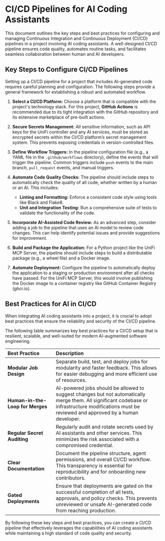 # CI/CD Pipelines for AI Coding Assistants

This document outlines the key steps and best practices for configuring and managing Continuous Integration and Continuous Deployment (CI/CD) pipelines in a project involving AI coding assistants. A well-designed CI/CD pipeline ensures code quality, automates routine tasks, and facilitates seamless collaboration between human and AI developers.

## Key Steps to Configure CI/CD Pipelines

Setting up a CI/CD pipeline for a project that includes AI-generated code requires careful planning and configuration. The following steps provide a general framework for establishing a robust and automated workflow.

1.  **Select a CI/CD Platform:** Choose a platform that is compatible with the project's technology stack. For this project, **GitHub Actions** is recommended due to its tight integration with the GitHub repository and its extensive marketplace of pre-built actions.

2.  **Secure Secrets Management:** All sensitive information, such as API keys for the UniFi controller and any AI services, must be stored as encrypted secrets within the CI/CD platform’s secret management system. This prevents exposing credentials in version-controlled files.

3.  **Define Workflow Triggers:** In the pipeline configuration file (e.g., a YAML file in the `.github/workflows` directory), define the events that will trigger the pipeline. Common triggers include `push` events to the main branch, `pull_request` events, and manual triggers.

4.  **Automate Code Quality Checks:** The pipeline should include steps to automatically check the quality of all code, whether written by a human or an AI. This includes:
    *   **Linting and Formatting:** Enforce a consistent code style using tools like Black and Flake8.
    *   **Unit and Integration Testing:** Run a comprehensive suite of tests to validate the functionality of the code.

5.  **Incorporate AI-Assisted Code Review:** As an advanced step, consider adding a job to the pipeline that uses an AI model to review code changes. This can help identify potential issues and provide suggestions for improvement.

6.  **Build and Package the Application:** For a Python project like the UniFi MCP Server, the pipeline should include steps to build a distributable package (e.g., a wheel file) and a Docker image.

7.  **Automate Deployment:** Configure the pipeline to automatically deploy the application to a staging or production environment after all checks have passed. For the UniFi MCP Server, this would involve publishing the Docker image to a container registry like GitHub Container Registry (ghcr.io).

## Best Practices for AI in CI/CD

When integrating AI coding assistants into a project, it is crucial to adopt best practices that ensure the reliability and security of the CI/CD pipeline.

The following table summarizes key best practices for a CI/CD setup that is resilient, scalable, and well-suited for modern AI-augmented software engineering.

| Best Practice | Description |
| :--- | :--- |
| **Modular Job Design** | Separate build, test, and deploy jobs for modularity and faster feedback. This allows for easier debugging and more efficient use of resources. |
| **Human-in-the-Loop for Merges** | AI-powered jobs should be allowed to suggest changes but not automatically merge them. All significant codebase or infrastructure modifications must be reviewed and approved by a human developer. |
| **Regular Secret Auditing** | Regularly audit and rotate secrets used by AI assistants and other services. This minimizes the risk associated with a compromised credential. |
| **Clear Documentation** | Document the pipeline structure, agent permissions, and overall CI/CD workflow. This transparency is essential for reproducibility and for onboarding new contributors. |
| **Gated Deployments** | Ensure that deployments are gated on the successful completion of all tests, approvals, and policy checks. This prevents unreviewed or unsafe AI-generated code from reaching production. |

By following these key steps and best practices, you can create a CI/CD pipeline that effectively leverages the capabilities of AI coding assistants while maintaining a high standard of code quality and security.

